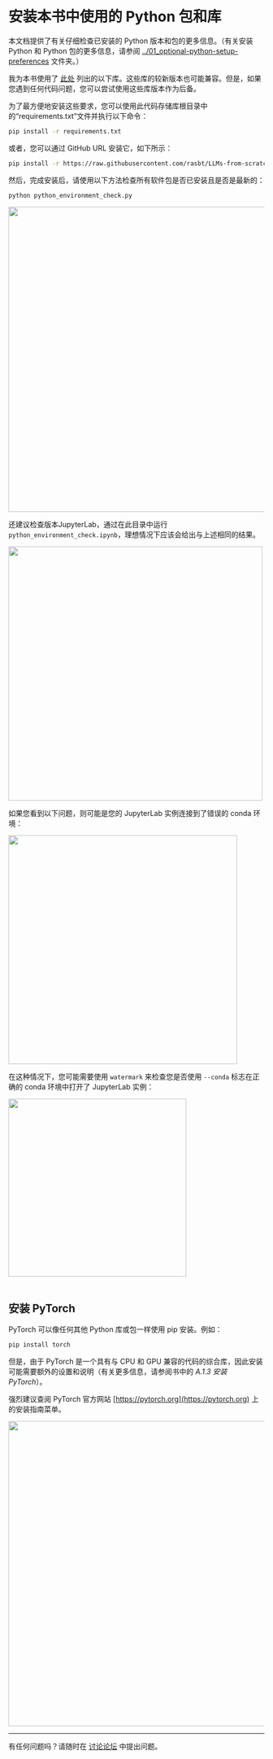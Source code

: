 # 安装本书中使用的 Python 包和库

本文档提供了有关仔细检查已安装的 Python 版本和包的更多信息。（有关安装 Python 和 Python 包的更多信息，请参阅 [../01_optional-python-setup-preferences](../01_optional-python-setup-preferences) 文件夹。）

我为本书使用了 [此处](https://github.com/rasbt/LLMs-from-scratch/blob/main/requirements.txt) 列出的以下库。这些库的较新版本也可能兼容。但是，如果您遇到任何代码问题，您可以尝试使用这些库版本作为后备。

为了最方便地安装这些要求，您可以使用此代码存储库根目录中的“requirements.txt”文件并执行以下命令：

```bash
pip install -r requirements.txt
```

或者，您可以通过 GitHub URL 安装它，如下所示：

```bash
pip install -r https://raw.githubusercontent.com/rasbt/LLMs-from-scratch/main/requirements.txt
```

然后，完成安装后，请使用以下方法检查所有软件包是否已安装且是否是最新的：

```bash
python python_environment_check.py
```

<img src="https://sebastianraschka.com/images/LLMs-from-scratch-images/setup/02_installing-python-libraries/check_1.jpg" width="600px">

还建议检查版本JupyterLab，通过在此目录中运行 `python_environment_check.ipynb`，理想情况下应该会给出与上述相同的结果。

<img src="https://sebastianraschka.com/images/LLMs-from-scratch-images/setup/02_installing-python-libraries/check_2.jpg" width="500px">

如果您看到以下问题，则可能是您的 JupyterLab 实例连接到了错误的 conda 环境：

<img src="https://sebastianraschka.com/images/LLMs-from-scratch-images/setup/02_installing-python-libraries/jupyter-issues.jpg" width="450px">

在这种情况下，您可能需要使用 `watermark` 来检查您是否使用 `--conda` 标志在正确的 conda 环境中打开了 JupyterLab 实例：

<img src="https://sebastianraschka.com/images/LLMs-from-scratch-images/setup/02_installing-python-libraries/watermark.jpg" width="350px">

<br>
<br>

## 安装 PyTorch

PyTorch 可以像任何其他 Python 库或包一样使用 pip 安装。例如：

```bash
pip install torch
```

但是，由于 PyTorch 是一个具有与 CPU 和 GPU 兼容的代码的综合库，因此安装可能需要额外的设置和说明（有关更多信息，请参阅书中的 *A.1.3 安装 PyTorch*）。

强烈建议查阅 PyTorch 官方网站 [https://pytorch.org](https://pytorch.org) 上的安装指南菜单。

<img src="https://sebastianraschka.com/images/LLMs-from-scratch-images/setup/02_installing-python-libraries/pytorch-installer.jpg" width="600px">

<br>

---

有任何问题吗？请随时在 [讨论论坛](https://github.com/rasbt/LLMs-from-scratch/discussions) 中提出问题。